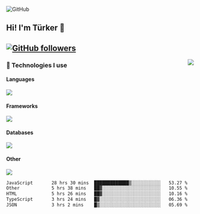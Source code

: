 ![GitHub](https://github.com/turkwr/turkwr/assets/63150613/e5462c44-ccab-48a0-8a33-9f1ea91ff35d)
<!-- ## Hi! I'm Türker 🖐️ -->

##  Hi! I'm Türker 👋
## [![GitHub followers](https://img.shields.io/github/followers/turkwr?color=333&label=Follow&logo=github&logoColor=fff&style=flat-square)](https://github.com/turkwr?tab=followers)
<a href="https://discord.com/users/162740870607536128">
 <img src="https://lanyard.cnrad.dev/api/162740870607536128?hideTimestamp=true&idleMessage=Just%20chillin'%20at%20the%20moment&bg=161a23&animated=true" align="right" />
</a>

### 🧠 Technologies I use
#### Languages
![](https://skillicons.dev/icons?i=js,ts,py,php,go&theme=dark&perline=6)
#### Frameworks
![](https://skillicons.dev/icons?i=next,react,nodejs,tailwind,bootstrap,express&theme=dark&perline=6)
#### Databases
![](https://skillicons.dev/icons?i=mongodb,mysql,sqlite,postgres&theme=dark&perline=6)
#### Other
![](https://skillicons.dev/icons?i=github,git,figma,photoshop,cloudflare,vercel,replit,vscode,visualstudio,discord&theme=dark&perline=6)


<!--START_SECTION:waka-->

```txt
JavaScript       28 hrs 30 mins  █████████████▒░░░░░░░░░░░   53.27 %
Other            5 hrs 38 mins   ██▓░░░░░░░░░░░░░░░░░░░░░░   10.55 %
HTML             5 hrs 26 mins   ██▓░░░░░░░░░░░░░░░░░░░░░░   10.16 %
TypeScript       3 hrs 24 mins   █▓░░░░░░░░░░░░░░░░░░░░░░░   06.36 %
JSON             3 hrs 2 mins    █▒░░░░░░░░░░░░░░░░░░░░░░░   05.69 %
```

<!--END_SECTION:waka-->
